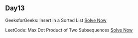 ## Day13

GeeksforGeeks: Insert in a Sorted List [Solve Now](https://practice.geeksforgeeks.org/problems/insert-in-a-sorted-list/1)

LeetCode: Max Dot Product of Two Subsequences [Solve Now](https://leetcode.com/problems/max-dot-product-of-two-subsequences/description/?envType=daily-question&envId=2023-10-08)

